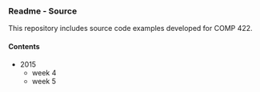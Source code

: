 ### Readme - Source

This repository includes source code examples developed for COMP 422.

#### Contents
* 2015
  * week 4
  * week 5
